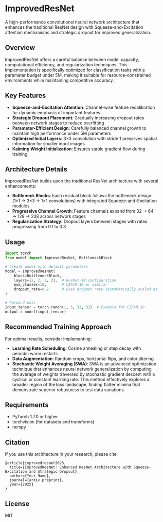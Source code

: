 # ImprovedResNet

A high-performance convolutional neural network architecture that enhances the traditional ResNet design with Squeeze-and-Excitation attention mechanisms and strategic dropout for improved generalization.

## Overview

ImprovedResNet offers a careful balance between model capacity, computational efficiency, and regularization techniques. This implementation is specifically optimized for classification tasks with a parameter budget under 5M, making it suitable for resource-constrained environments while maintaining competitive accuracy.

## Key Features

- **Squeeze-and-Excitation Attention**: Channel-wise feature recalibration for dynamic emphasis of important features
- **Strategic Dropout Placement**: Gradually increasing dropout rates between network stages to reduce overfitting
- **Parameter-Efficient Design**: Carefully balanced channel growth to maintain high performance under 5M parameters
- **Optimized Initial Layers**: 3×3 convolution with stride 1 preserves spatial information for smaller input images
- **Kaiming Weight Initialization**: Ensures stable gradient flow during training

## Architecture Details

ImprovedResNet builds upon the traditional ResNet architecture with several enhancements:

- **Bottleneck Blocks**: Each residual block follows the bottleneck design (1×1 → 3×3 → 1×1 convolutions) with integrated Squeeze-and-Excitation modules
- **Progressive Channel Growth**: Feature channels expand from 32 → 64 → 128 → 238 across network stages
- **Regularization Strategy**: Dropout layers between stages with rates progressing from 0.1 to 0.3

## Usage

```python
import torch
from model import ImprovedResNet, BottleneckBlock

# Create model with default parameters
model = ImprovedResNet(
    block=BottleneckBlock,
    layers=[2, 2, 2, 2],  # ResNet-18 configuration
    num_classes=10,       # CIFAR-10 or similar
    dropout_rate=0.2      # Base dropout rate (automatically scaled at different stages)
)

# Forward pass
input_tensor = torch.randn(1, 3, 32, 32)  # Example for CIFAR-10
output = model(input_tensor)
```

## Recommended Training Approach

For optimal results, consider implementing:

- **Learning Rate Scheduling**: Cosine annealing or step decay with periodic warm restarts
- **Data Augmentation**: Random crops, horizontal flips, and color jittering
- **Stochastic Weight Averaging (SWA)**: SWA is an advanced optimization technique that enhances neural network generalization by computing the average of weights traversed by stochastic gradient descent with a cyclical or constant learning rate. This method effectively explores a broader region of the loss landscape, finding flatter minima that demonstrate superior robustness to test data variations.

## Requirements

- PyTorch 1.7.0 or higher
- torchvision (for datasets and transforms)
- numpy

## Citation

If you use this architecture in your research, please cite:

```
@article{improvedresnet2025,
  title={ImprovedResNet: Enhanced ResNet Architecture with Squeeze-Excitation and Strategic Dropout},
  author={Your Name},
  journal={arXiv preprint},
  year={2025}
}
```

## License

MIT
